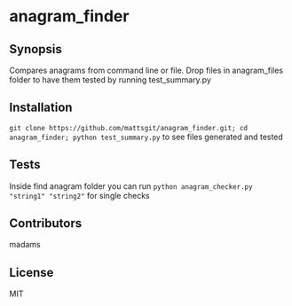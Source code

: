 # anagram_finder

## Synopsis

Compares anagrams from command line or file. Drop files in anagram_files folder to have them tested by running test_summary.py

## Installation

```git clone https://github.com/mattsgit/anagram_finder.git; cd anagram_finder; python test_summary.py``` to see files generated and tested

## Tests

Inside find anagram folder you can run ```python anagram_checker.py "string1" "string2"``` for single checks

## Contributors

madams

## License

MIT